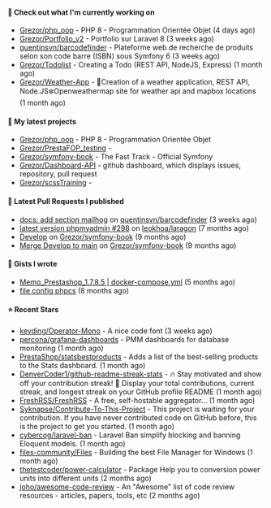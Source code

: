 #### 👷 Check out what I'm currently working on

- [Grezor/php_oop](https://github.com/Grezor/php_oop) - PHP 8 - Programmation Orientée Objet (4 days ago)
- [Grezor/Portfolio_v2](https://github.com/Grezor/Portfolio_v2) - Portfolio sur Laravel 8 (3 weeks ago)
- [quentinsvn/barcodefinder](https://github.com/quentinsvn/barcodefinder) - Plateforme web de recherche de produits selon son code barre (ISBN) sous Symfony 6 (3 weeks ago)
- [Grezor/Todolist](https://github.com/Grezor/Todolist) - Creating a Todo (REST API, NodeJS, Express) (1 month ago)
- [Grezor/Weather-App](https://github.com/Grezor/Weather-App) - 🔆Creation of a weather application, REST API, Node.JS❄️Openweathermap site for weather api and mapbox locations (1 month ago)

#### 🌱 My latest projects

- [Grezor/php_oop](https://github.com/Grezor/php_oop) - PHP 8 - Programmation Orientée Objet
- [Grezor/PrestaFOP_testing](https://github.com/Grezor/PrestaFOP_testing) - 
- [Grezor/symfony-book](https://github.com/Grezor/symfony-book) - The Fast Track - Official Symfony
- [Grezor/Dashboard-API](https://github.com/Grezor/Dashboard-API) - github dashboard, which displays issues, repository, pull request
- [Grezor/scssTraining](https://github.com/Grezor/scssTraining) - 

#### 🔨 Latest Pull Requests I published

- [docs: add section mailhog](https://github.com/quentinsvn/barcodefinder/pull/2) on [quentinsvn/barcodefinder](https://github.com/quentinsvn/barcodefinder) (3 weeks ago)
- [latest version phpmyadmin #298](https://github.com/leokhoa/laragon/pull/299) on [leokhoa/laragon](https://github.com/leokhoa/laragon) (7 months ago)
- [Develop](https://github.com/Grezor/symfony-book/pull/2) on [Grezor/symfony-book](https://github.com/Grezor/symfony-book) (9 months ago)
- [Merge Develop to main](https://github.com/Grezor/symfony-book/pull/1) on [Grezor/symfony-book](https://github.com/Grezor/symfony-book) (9 months ago)

#### 📓 Gists I wrote

- [Memo_Prestashop_1.7.8.5 | docker-compose.yml](https://gist.github.com/eb78b378ed9f40780dc077b361ead337) (5 months ago)
- [file config phpcs](https://gist.github.com/27d8a6056d2e171aed20c26699439861) (8 months ago)

#### ⭐ Recent Stars

- [keyding/Operator-Mono](https://github.com/keyding/Operator-Mono) - A nice code font (3 weeks ago)
- [percona/grafana-dashboards](https://github.com/percona/grafana-dashboards) - PMM dashboards for database monitoring (1 month ago)
- [PrestaShop/statsbestproducts](https://github.com/PrestaShop/statsbestproducts) - Adds a list of the best-selling products to the Stats dashboard. (1 month ago)
- [DenverCoder1/github-readme-streak-stats](https://github.com/DenverCoder1/github-readme-streak-stats) - 🔥 Stay motivated and show off your contribution streak! 🌟 Display your total contributions, current streak, and longest streak on your GitHub profile README (1 month ago)
- [FreshRSS/FreshRSS](https://github.com/FreshRSS/FreshRSS) - A free, self-hostable aggregator… (1 month ago)
- [Syknapse/Contribute-To-This-Project](https://github.com/Syknapse/Contribute-To-This-Project) - This project is waiting for your contribution. If you have never contributed code on GitHub before, this is the project to get you started. (1 month ago)
- [cybercog/laravel-ban](https://github.com/cybercog/laravel-ban) - Laravel Ban simplify blocking and banning Eloquent models. (1 month ago)
- [files-community/Files](https://github.com/files-community/Files) - Building the best File Manager for Windows (1 month ago)
- [thetestcoder/power-calculator](https://github.com/thetestcoder/power-calculator) - Package Help you to conversion power units into different units (2 months ago)
- [joho/awesome-code-review](https://github.com/joho/awesome-code-review) - An &#34;Awesome&#34; list of code review resources - articles, papers, tools, etc (2 months ago)
